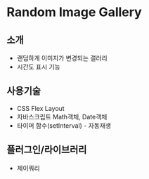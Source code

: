 # Random Image Gallery

## 소개
- 랜덤하게 이미지가 변경되는 갤러리
- 시간도 표시 기능

## 사용기술
- CSS Flex Layout
- 자바스크립트 Math객체, Date객체
- 타이머 함수(setInterval) - 자동재생

## 플러그인/라이브러리
- 제이쿼리